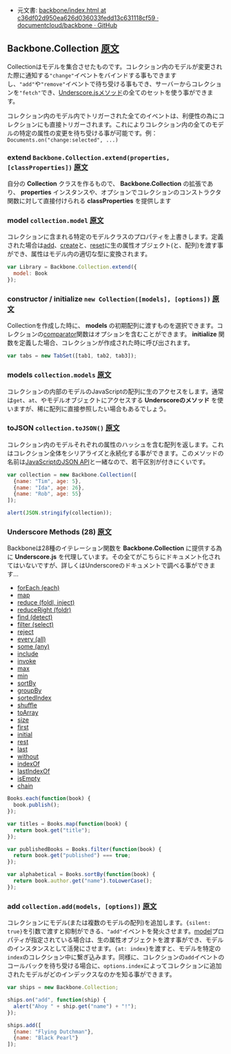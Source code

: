 +  元文書: [backbone/index.html at c36df02d950ea626d036033fedd13c631118cf59 · documentcloud/backbone · GitHub](https://github.com/documentcloud/backbone/blob/c36df02d950ea626d036033fedd13c631118cf59/index.html "backbone/index.html at c36df02d950ea626d036033fedd13c631118cf59 · documentcloud/backbone · GitHub")

## Backbone.Collection [原文](http://backbonejs.org/#Collection)

Collectionはモデルを集合させたものです。コレクション内のモデルが変更された際に通知する`"change"`イベントをバインドする事もできますし、`"add"`や`"remove"`イベントで待ち受ける事もでき、サーバーからコレクションを`"fetch"`でき、[Underscore.jsメソッド](#Collection-Underscore-Methods)の全てのセットを使う事ができます。

コレクション内のモデル内でトリガーされた全てのイベントは、利便性の為にコレクションにも直接トリガーされます。これによりコレクション内の全てのモデルの特定の属性の変更を待ち受ける事が可能です。例： `Documents.on("change:selected", ...)`

### extend `Backbone.Collection.extend(properties, [classProperties])` [原文](http://backbonejs.org/#Collection-extend)

自分の **Collection** クラスを作るもので、 **Backbone.Collection** の拡張であり、 **properties** インスタンスや、オプションでコレクションのコンストラクタ関数に対して直接付けられる **classProperties** を提供します

### model `collection.model` [原文](http://backbonejs.org/#Collection-model)

コレクションに含まれる特定のモデルクラスのプロパティを上書きします。定義された場合は[add](#Collection-add)、[create](#Collection-create)と、[reset](#Collection-reset)に生の属性オブジェクト(と、配列)を渡す事ができ、属性はモデル内の適切な型に変換されます。

```javascript
var Library = Backbone.Collection.extend({
  model: Book
});
```

### constructor / initialize `new Collection([models], [options])` [原文](http://backbonejs.org/#Collection-constructor)

Collectionを作成した時に、 **models** の初期配列に渡すものを選択できます。コレクションの[comparator](#Collection-comparator)関数はオプションを含むことができます。 **initialize** 関数を定義した場合、コレクションが作成された時に呼び出されます。

```javascript
var tabs = new TabSet([tab1, tab2, tab3]);
```

### models `collection.models` [原文](http://backbonejs.org/#Collection-models)

コレクションの内部のモデルのJavaScriptの配列に生のアクセスをします。通常は`get`、`at`、やモデルオブジェクトにアクセスする **Underscoreのメソッド** を使いますが、稀に配列に直接参照したい場合もあるでしょう。

### toJSON `collection.toJSON()` [原文](http://backbonejs.org/#Collection-toJSON)

コレクション内のモデルそれぞれの属性のハッシュを含む配列を返します。これはコレクション全体をシリアライズと永続化する事ができます。このメソッドの名前は[JavaScriptのJSON API](https://developer.mozilla.org/en/JSON#toJSON\(\)_method)と一緒なので、若干区別が付きにくいです。

```javascript
var collection = new Backbone.Collection([
  {name: "Tim", age: 5},
  {name: "Ida", age: 26},
  {name: "Rob", age: 55}
]);

alert(JSON.stringify(collection));
```

### Underscore Methods (28) [原文](http://backbonejs.org/#Collection-Underscore-Methods)

Backboneは28種のイテレーション関数を **Backbone.Collection** に提供する為に **Underscore.js** を代理しています。その全てがこちらにドキュメント化されてはいないですが、詳しくはUnderscoreのドキュメントで調べる事ができます&hellip;

- [forEach (each)](http://documentcloud.github.com/underscore/#each)
- [map](http://documentcloud.github.com/underscore/#map)
- [reduce (foldl, inject)](http://documentcloud.github.com/underscore/#reduce)
- [reduceRight (foldr)](http://documentcloud.github.com/underscore/#reduceRight)
- [find (detect)](http://documentcloud.github.com/underscore/#find)
- [filter (select)](http://documentcloud.github.com/underscore/#filter)
- [reject](http://documentcloud.github.com/underscore/#reject)
- [every (all)](http://documentcloud.github.com/underscore/#all)
- [some (any)](http://documentcloud.github.com/underscore/#any)
- [include](http://documentcloud.github.com/underscore/#include)
- [invoke](http://documentcloud.github.com/underscore/#invoke)
- [max](http://documentcloud.github.com/underscore/#max)
- [min](http://documentcloud.github.com/underscore/#min)
- [sortBy](http://documentcloud.github.com/underscore/#sortBy)
- [groupBy](http://documentcloud.github.com/underscore/#groupBy)
- [sortedIndex](http://documentcloud.github.com/underscore/#sortedIndex)
- [shuffle](http://documentcloud.github.com/underscore/#shuffle)
- [toArray](http://documentcloud.github.com/underscore/#toArray)
- [size](http://documentcloud.github.com/underscore/#size)
- [first](http://documentcloud.github.com/underscore/#first)
- [initial](http://documentcloud.github.com/underscore/#initial)
- [rest](http://documentcloud.github.com/underscore/#rest)
- [last](http://documentcloud.github.com/underscore/#last)
- [without](http://documentcloud.github.com/underscore/#without)
- [indexOf](http://documentcloud.github.com/underscore/#indexOf)
- [lastIndexOf](http://documentcloud.github.com/underscore/#lastIndexOf)
- [isEmpty](http://documentcloud.github.com/underscore/#isEmpty)
- [chain](http://documentcloud.github.com/underscore/#chain)

```javascript
Books.each(function(book) {
  book.publish();
});

var titles = Books.map(function(book) {
  return book.get("title");
});

var publishedBooks = Books.filter(function(book) {
  return book.get("published") === true;
});

var alphabetical = Books.sortBy(function(book) {
  return book.author.get("name").toLowerCase();
});
```

### add `collection.add(models, [options])` [原文](http://backbonejs.org/#Collection-add)

コレクションにモデル(または複数のモデルの配列)を追加します。`{silent: true}`を引数で渡すと抑制ができる、`"add"`イベントを発火させます。[model](#Collection-model)プロパティが指定されている場合は、生の属性オブジェクトを渡す事ができ、モデルのインスタンスとして活発にさせます。`{at: index}`を渡すと、モデルを特定の`index`のコレクション中に繋ぎ込みます。同様に、コレクションの`add`イベントのコールバックを待ち受ける場合に、`options.index`によってコレクションに追加されたモデルがどのインデックスなのかを知る事ができます。

```javascript
var ships = new Backbone.Collection;

ships.on("add", function(ship) {
  alert("Ahoy " + ship.get("name") + "!");
});

ships.add([
  {name: "Flying Dutchman"},
  {name: "Black Pearl"}
]);
```


